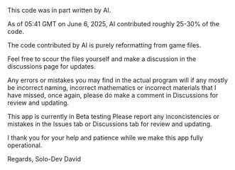This code was in part written by AI.

As of 05:41 GMT on June 6, 2025, AI contributed roughly 25-30% of the code.

The code contributed by AI is purely reformatting from game files.

Feel free to scour the files yourself and make a discussion in the discussions page for updates.

Any errors or mistakes you may find in the actual program will if any mostly be incorrect naming, incorrect mathematics or incorrect materials that I have missed, once again, please do make a comment in Discussions for review and updating.


This app is currently in Beta testing
Please report any inconcistencies or mistakes in the Issues tab or Discussions tab for review and updating.


I thank you for your help and patience while we make this app fully operational.

Regards,
Solo-Dev
David
